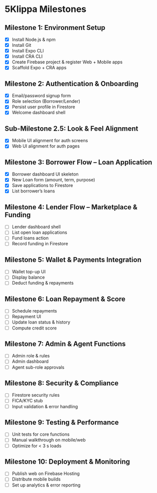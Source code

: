 # 5Klippa Milestones

## Milestone 1: Environment Setup
- [x] Install Node.js & npm
- [x] Install Git
- [x] Install Expo CLI
- [x] Install CRA CLI
- [x] Create Firebase project & register Web + Mobile apps
- [x] Scaffold Expo + CRA apps

## Milestone 2: Authentication & Onboarding
- [x] Email/password signup form
- [x] Role selection (Borrower/Lender)
- [x] Persist user profile in Firestore
- [x] Welcome dashboard shell

## Sub-Milestone 2.5: Look & Feel Alignment
- [x] Mobile UI alignment for auth screens
- [x] Web UI alignment for auth pages

## Milestone 3: Borrower Flow – Loan Application
- [x] Borrower dashboard UI skeleton
- [x] New Loan form (amount, term, purpose)
- [x] Save applications to Firestore
- [x] List borrower’s loans

## Milestone 4: Lender Flow – Marketplace & Funding
- [ ] Lender dashboard shell
- [ ] List open loan applications
- [ ] Fund loans action
- [ ] Record funding in Firestore

## Milestone 5: Wallet & Payments Integration
- [ ] Wallet top-up UI
- [ ] Display balance
- [ ] Deduct funding & repayments

## Milestone 6: Loan Repayment & Score
- [ ] Schedule repayments
- [ ] Repayment UI
- [ ] Update loan status & history
- [ ] Compute credit score

## Milestone 7: Admin & Agent Functions
- [ ] Admin role & rules
- [ ] Admin dashboard
- [ ] Agent sub-role approvals

## Milestone 8: Security & Compliance
- [ ] Firestore security rules
- [ ] FICA/KYC stub
- [ ] Input validation & error handling

## Milestone 9: Testing & Performance
- [ ] Unit tests for core functions
- [ ] Manual walkthrough on mobile/web
- [ ] Optimize for < 3 s loads

## Milestone 10: Deployment & Monitoring
- [ ] Publish web on Firebase Hosting
- [ ] Distribute mobile builds
- [ ] Set up analytics & error reporting
